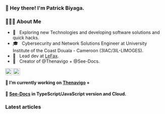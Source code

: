 ### 👋 Hey there! I'm Patrick Biyaga.

<h3> 👨🏻‍💻 About Me </h3>

- 🤔 &nbsp; Exploring new Technologies and developing software solutions and quick hacks.
- 🎓 &nbsp; Cybersecurity and Network Solutions Engineer at University Institute of the Coast Douala - Cameroon (3IAC/3IL-LIMOGES).
- 💼 &nbsp; Lead dev at [LeFax](https://lefax.cm/).
- 💼 &nbsp; Creator of @Thenavigo + @See-Docs.


<a href="https://twitter.com/patrickbiyaga">
  <img align="left" alt="Patbi Twitter" width="22px" src="https://cdn.jsdelivr.net/npm/simple-icons@v3/icons/twitter.svg" />
</a>
<a href="https://www.linkedin.com/in/patrickbiyaga/">
  <img align="left" alt="Patbi LinkdeIn" width="22px" src="https://cdn.jsdelivr.net/npm/simple-icons@v3/icons/linkedin.svg" />
</a>

<br />

#### 🔭 I’m currently working on [Thenavigo](http://www.thenavigo.com/) +

#### 🔭 [See-Docs](http://www.see-docs.com/) in TypeScript/JavaScript version and Cloud.


### Latest articles
<a target="_blank" href="https://github.com/Thenavigo/How_we_work_and_like_to_work_with_you" alt="Recent Article 0"> 
<a target="_blank" href="https://github.com/Thenavigo/web3Inmetaverse" alt="Recent Article 1"> 
<a target="_blank" href="https://github.com/patbi/Understand_TypeScript-" alt="Recent Article 2"> 
